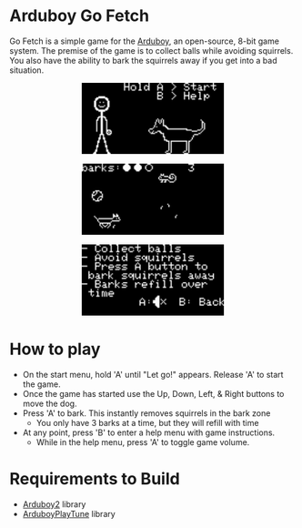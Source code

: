 # Arduboy Go Fetch
Go Fetch is a simple game for the [Arduboy](https://www.arduboy.com/), an open-source, 8-bit game system.
The premise of the game is to collect balls while avoiding squirrels. You also have the ability to bark the squirrels away if you get into a bad situation.

<p align="center">
  <img src="screenshots/StartMenu.png" width="250px">
</p>

<p align="center">
  <img src="screenshots/GamePlay.png" width="250px">
</p>

<p align="center">
  <img src="screenshots/HelpScreen.png" width="250px">
</p>

# How to play
- On the start menu, hold 'A' until "Let go!" appears. Release 'A' to start the game.
- Once the game has started use the Up, Down, Left, & Right buttons to move the dog.
- Press 'A' to bark. This instantly removes squirrels in the bark zone
  - You only have 3 barks at a time, but they will refill with time
- At any point, press 'B' to enter a help menu with game instructions.
  - While in the help menu, press 'A' to toggle game volume.


# Requirements to Build
- [Arduboy2](https://github.com/MLXXXp/Arduboy2) library
- [ArduboyPlayTune](https://github.com/Ar-zz-duboy/ArduboyPlaytune) library
